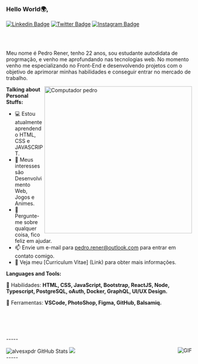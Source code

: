 ### Hello World🌍,

[![Linkedin Badge](https://img.shields.io/badge/-alvesxpdr-blue?style=flat&logo=Linkedin&logoColor=white&link=https://www.linkedin.com/in/alvesxpdr/)](https://www.linkedin.com/in/alvesxpdr/)
[![Twitter Badge](https://img.shields.io/badge/-@alvesxpdr-1ca0f1?style=flat&labelColor=1ca0f1&logo=twitter&logoColor=white&link=https://twitter.com/alvesxpdr)](https://twitter.com/alvesxpdr)
[![Instagram Badge](https://img.shields.io/badge/-@alvesxpdr-purple?style=flat&logo=instagram&logoColor=white&link=https://www.instagram.com/alvesxpdr/)](https://www.instagram.com/alvesxpdr/)

<br />
<br />

Meu nome é Pedro Rener, tenho 22 anos, sou estudante autodidata de progrmação, e  venho me aprofundando nas tecnologias web. No momento venho me especializando no Front-End e desenvolvendo projetos com o objetivo de aprimorar minhas habilidades e conseguir entrar no mercado de trabalho.

  <img src="https://raw.githubusercontent.com/MicaelliMedeiros/micaellimedeiros/master/image/computer-illustration.png" min-width="400px" max-width="400px" width="400px" align="right" alt="Computador pedro">

**Talking about Personal Stuffs:**

- 💻 Estou atualmente aprendendo HTML, CSS e JAVASCRIPT.
- 🤔 Meus interesses são Desenvolvimento Web, Jogos e Animes.
- 💬 Pergunte-me sobre qualquer coisa, fico feliz em ajudar.
- 📫 Envie um e-mail para pedro.rener@outlook.com para entrar em contato comigo.
- 📝 Veja meu [Curriculum Vitae] (Link) para obter mais informações.

**Languages and Tools:**  

<p align="left">
  🦄 Habilidades: <strong>HTML, CSS, JavaScript, Bootstrap, ReactJS, Node, Typescript, PostgreSQL, oAuth, Docker, GraphQL, UI/UX Design.</strong>
</p>

<p align="left">
  💼 Ferramentas: <strong>VSCode, PhotoShop, Figma, GitHub, Balsamiq.</strong>
</p>
<br>
<br>
<br>
<br>
-----
<p align="left">
<img src="https://github-readme-stats.vercel.app/api?username=alvesxpdr&&show_icons=true&theme=radical&line_height=27&v=5" alt="alvesxpdr GitHub Stats" />
<img src="https://github-readme-stats.vercel.app/api/top-langs/?username=alvesxpdr&theme=radical&layout=compact" />

  <img align="right" alt="GIF" src="https://i.pinimg.com/originals/e4/26/70/e426702edf874b181aced1e2fa5c6cde.gif" />
<br>
-----
<!--
**pedro-rener/pedro-rener** is a ✨ _special_ ✨ repository because its `README.md` (this file) appears on your GitHub profile.
